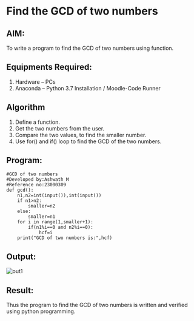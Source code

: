 # Find the GCD of two numbers

## AIM:
To write a program to find the GCD of two numbers using function.

## Equipments Required:
1. Hardware – PCs
2. Anaconda – Python 3.7 Installation / Moodle-Code Runner

## Algorithm
1. Define a function.
2. Get the two numbers from the user.
3. Compare the two values, to find the smaller number.
4. Use for() and if() loop to find the GCD of the two numbers.

## Program:
```
#GCD of two numbers
#Developed by:Ashwath M
#Reference no:23000309
def gcd():
    n1,n2=int(input()),int(input())
    if n1>n2:
        smaller=n2
    else:
        smaller=n1
    for i in range(1,smaller+1):
        if(n1%i==0 and n2%i==0):
            hcf=i
    print("GCD of two numbers is:",hcf)         
```

## Output:
![out1](https://github.com/Ashwathm12/GCD-of-two-numbers/assets/138849225/e6ffee5d-cd5c-4e63-9662-123397055c3e)



## Result:
Thus the program to find the GCD of two numbers is written and verified using python programming.
